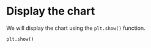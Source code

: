 # Display the chart

We will display the chart using the `plt.show()` function.

```python
plt.show()
```
